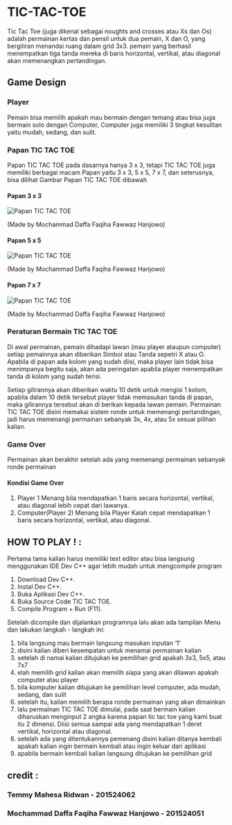 # TIC-TAC-TOE
Tic Tac Toe (juga dikenal sebagai noughts and crosses atau Xs dan Os) adalah permainan kertas dan pensil untuk dua pemain, X dan O, yang bergiliran menandai ruang dalam grid 3x3. pemain yang berhasil menempatkan tiga tanda mereka di baris horizontal, vertikal, atau diagonal akan memenangkan pertandingan.

## Game Design
### Player
Pemain bisa memilih apakah mau bermain dengan temang atau bisa juga bermain solo dengan Computer, Computer juga memiliki 3 tingkat kesulitan yaitu mudah, sedang, dan sulit.

### Papan TIC TAC TOE
Papan TIC TAC TOE pada dasarnya hanya 3 x 3, tetapi TIC TAC TOE juga memiliki berbagai macam Papan yaitu 3 x 3, 5 x 5, 7 x 7, dan seterusnya, bisa dilihat Gambar Papan TIC TAC TOE dibawah

#### Papan 3 x 3
![Papan TIC TAC TOE](https://i.imgur.com/xJ7ox14.png)

(Made by Mochammad Daffa Faqiha Fawwaz Hanjowo)

#### Papan 5 x 5
![Papan TIC TAC TOE](https://i.imgur.com/ENtg10h.png)

(Made by Mochammad Daffa Faqiha Fawwaz Hanjowo)

#### Papan 7 x 7
![Papan TIC TAC TOE](https://i.imgur.com/RpYnV0c.png)

(Made by Mochammad Daffa Faqiha Fawwaz Hanjowo)

### Peraturan Bermain TIC TAC TOE
Di awal permainan, pemain dihadapi lawan (mau player ataupun computer) setiap pemainnya akan diberikan Simbol atau Tanda sepetri  X atau O. Apabila di papan ada kolom yang sudah diisi, maka player lain tidak bisa menimpanya begitu saja, akan ada peringatan apabila player menempatkan tanda di kolom yang sudah terisi. 

Setiap gilirannya akan diberikan waktu 10 detik untuk mengisi 1 kolom, apabila dalam 10 detik tersebut player tidak memasukan tanda di papan, maka gilirannya tersebut akan di berikan kepada lawan pemain. Permainan TIC TAC TOE disini memakai sistem ronde untuk memenangi pertandingan, jadi harus memenangi permainan sebanyak 3x, 4x, atau 5x sesuai pilihan kalian.

### Game Over
Permainan akan berakhir setelah ada yang memenangi permainan sebanyak ronde permainan

#### Kondisi Game Over
 1. Player 1 Menang bila mendapatkan 1 baris secara horizontal, vertikal, atau diagonal lebih cepat dari lawanya.
 2. Computer(Player 2) Menang  bila Player Kalah cepat mendapatkan 1 baris secara horizontal, vertikal, atau diagonal.
 
## HOW TO PLAY ! :

Pertama tama kalian harus memiliki text editor atau bisa langsung menggunakan IDE Dev C++ agar lebih mudah untuk mengcompile program

 1. Download Dev C++.
 2. Instal Dev C++.
 3. Buka Aplikasi Dev C++.
 4. Buka Source Code TIC TAC TOE.
 5. Compile Program + Run (F11).

Setelah dicompile dan dijalankan programnya lalu akan ada tampilan Menu dan lakukan langkah - langkah ini:

 1. bila langsung mau bermain langsung masukan inputan ‘1’
 2. disini kalian diberi kesempatan untuk menamai permainan kalian
 3. setelah di namai kalian ditujukan ke pemilihan grid apakah 3x3, 5x5, atau 7x7
 4. elah memilih grid kalian akan memilih siapa yang akan dilawan apakah computer atau player
 5. bila komputer kalian ditujukan ke pemilihan level computer, ada mudah, sedang, dan sulit 
 6. setelah itu, kalian memilih berapa ronde permainan yang akan dimainkan
 7. lalu permainan TIC TAC TOE dimulai, pada saat bermain kalian diharuskan menginput 2 angka karena papan tic tac toe yang kami buat itu 2 dimensi. Diisi semua sampai ada yang mendapatkan 1 deret vertikal, horizontal atau diagonal.
 8. setelah ada yang ditentukannya pemenang disini kalian ditanya kembali apakah kalian ingin bermain kembali atau ingin keluar dari aplikasi
 9. apabila bermain kembali kalian langsung ditujukan ke pemilihan grid


## credit :

### Temmy Mahesa Ridwan - 201524062

### Mochammad Daffa Faqiha Fawwaz Hanjowo - 201524051
